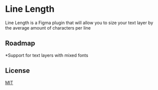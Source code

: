 # Line Length

Line Length  is a Figma plugin that will allow you to size your text layer by the average amount of characters per line


## Roadmap
*Support for text layers with mixed fonts




## License
[MIT](https://choosealicense.com/licenses/mit/)